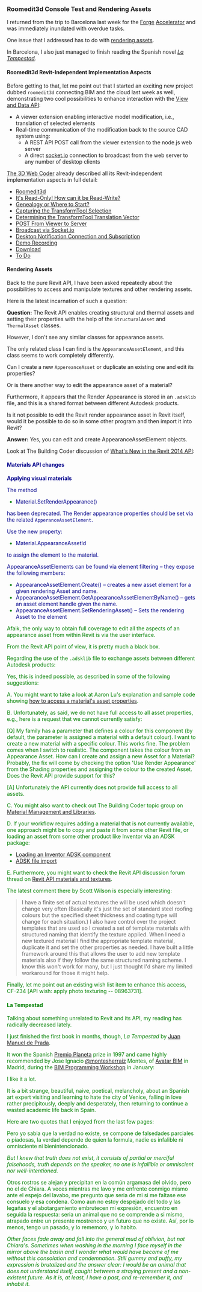 <head>
<meta http-equiv="Content-Type" content="text/html; charset=utf-8">
<link rel="stylesheet" type="text/css" href="bc.css">
<script src="run_prettify.js" type="text/javascript"></script>
<!--
<script src="https://google-code-prettify.googlecode.com/svn/loader/run_prettify.js" type="text/javascript"></script>
-->
</head>

<!---

889_read_material_asset.htm
The Building Coder] Alexander Buschmann submitted a comment on "Read Material Asset Parameter"
10157199 [How to duplicate Revit material appearance asset element with .NET API]
http://thebuildingcoder.typepad.com/blog/2013/01/read-material-asset-parameter.html#comment-2542622955
http://thebuildingcoder.typepad.com/blog/2013/01/read-material-asset-parameter.html#comment-2546075716
11438954 [Material color issue (GK)]
08963731 [photo texturing walls]
CF-234 [API wish: apply photo texturing -- 08963731]
http://forums.autodesk.com/t5/revit-api/revit-api-materials-and-textures/m-p/5599128
http://manjraprd01:8080/browse/CF-2181
wish logged by Rui Shen in SFDC case 10453195

Roomedit3d Console Test and Rendering Assets #revitAPI #3dwebcoder @AutodeskRevit #adsk #aec #bim @AutodeskForge #3dwebaccel

I returned from the trip to Barcelona last week for the Forge Accelerator and was immediately inundated with overdue tasks. One issue that I addressed has to do with rendering assets
&ndash; Roomedit3d Revit-Independent Implementation Aspects
&ndash; Connecting BIM and the cloud
&ndash; Demonstrating cool possibilities to enhance interaction with the View and Data API
&ndash; A viewer extension enabling interactive model modification, i.e., translation of selected elements
&ndash; Real-time communication of the modification back to the source CAD system using:
&ndash; A REST API POST call from the viewer extension to the node.js web server
&ndash; A direct socket.io connection to broadcast from the web server to any number of desktop clients...




-->

### Roomedit3d Console Test and Rendering Assets

I returned from the trip to Barcelona last week for the [Forge](http://forge.autodesk.com) [Accelerator](http://autodeskcloudaccelerator.com) and was immediately inundated with overdue tasks.

One issue that I addressed has to do with [rendering assets](#3).

In Barcelona, I also just managed to finish reading the Spanish novel [*La Tempestad*](#4).



#### <a name="2"></a>Roomedit3d Revit-Independent Implementation Aspects

Before getting to that, let me point out that I started an exciting new project dubbed `roomedit3d` connecting BIM and the cloud last week as well, demonstrating two cool possibilities to enhance interaction with
the [View and Data API](https://developer.autodesk.com/api/view-and-data-api):

- A viewer extension enabling interactive model modification, i.e., translation of selected elements
- Real-time communication of the modification back to the source CAD system using:
    - A REST API POST call from the viewer extension to the node.js web server
    - A direct [socket.io](http://socket.io) connection to broadcast from the web server to any number of desktop clients

[The 3D Web Coder](http://the3dwebcoder.typepad.com) already described all its Revit-independent implementation aspects in full detail:

- [Roomedit3d](http://the3dwebcoder.typepad.com/blog/2016/05/roomedit3d-viewer-translation-extension-post-and-socket.html#3)
- [It's Read-Only! How can it be Read-Write?](http://the3dwebcoder.typepad.com/blog/2016/05/roomedit3d-viewer-translation-extension-post-and-socket.html#4)
- [Genealogy or Where to Start?](http://the3dwebcoder.typepad.com/blog/2016/05/roomedit3d-viewer-translation-extension-post-and-socket.html#5)
- [Capturing the TransformTool Selection](http://the3dwebcoder.typepad.com/blog/2016/05/roomedit3d-viewer-translation-extension-post-and-socket.html#6)
- [Determining the TransformTool Translation Vector](http://the3dwebcoder.typepad.com/blog/2016/05/roomedit3d-viewer-translation-extension-post-and-socket.html#7)
- [POST From Viewer to Server](http://the3dwebcoder.typepad.com/blog/2016/05/roomedit3d-viewer-translation-extension-post-and-socket.html#8)
- [Broadcast via Socket.io](http://the3dwebcoder.typepad.com/blog/2016/05/roomedit3d-viewer-translation-extension-post-and-socket.html#9)
- [Desktop Notification Connection and Subscription](http://the3dwebcoder.typepad.com/blog/2016/05/roomedit3d-viewer-translation-extension-post-and-socket.html#10)
- [Demo Recording](http://the3dwebcoder.typepad.com/blog/2016/05/roomedit3d-viewer-translation-extension-post-and-socket.html#11)
- [Download](http://the3dwebcoder.typepad.com/blog/2016/05/roomedit3d-viewer-translation-extension-post-and-socket.html#12)
- [To Do](http://the3dwebcoder.typepad.com/blog/2016/05/roomedit3d-viewer-translation-extension-post-and-socket.html#13)



#### <a name="3"></a>Rendering Assets

Back to the pure Revit API, I have been asked repeatedly about the possibilities to access and manipulate textures and other rendering assets.

Here is the latest incarnation of such a question:

**Question:** The Revit API enables creating structural and thermal assets and setting their properties with the help of the `StructuralAsset` and `ThermalAsset` classes.

However, I don't see any similar classes for appearance assets.

The only related class I can find is the `AppearanceAssetElement`, and this class seems to work completely differently.

Can I create a new `AppereanceAsset` or duplicate an existing one and edit its properties?

Or is there another way to edit the appearance asset of a material?

Furthermore, it appears that the Render Appearance is stored in an `.adsklib` file, and this is a shared format between different Autodesk products.

Is it not possible to edit the Revit render appearance asset in Revit itself, would it be possible to do so in some other program and then import it into Revit?

**Answer:** Yes, you can edit and create AppearanceAssetElement objects.

Look at The Building Coder discussion of [What's New in the Revit 2014 API](http://thebuildingcoder.typepad.com/blog/2013/04/whats-new-in-the-revit-2014-api.html):

<span style="color:green">

#### <a name="3.1"></a><span style="color:darkblue">Materials API changes</span>

**<span style="color:darkblue">Applying visual materials</span>**

<span style="color:darkblue">The method</span>

- <span style="color:darkblue">Material.SetRenderAppearance()</span>

<span style="color:darkblue">has been deprecated. The Render appearance properties should be set via the related `ApperanceAssetElement`.</span>

<span style="color:darkblue">Use the new property:</span>

- <span style="color:darkblue">Material.AppearanceAssetId</span>

<span style="color:darkblue">to assign the element to the material.</span>

<span style="color:darkblue">AppearanceAssetElements can be found via element filtering &ndash; they expose the following members:</span>

- <span style="color:darkblue">AppearanceAssetElement.Create() &ndash; creates a new asset element for a given rendering Asset and name.</span>
- <span style="color:darkblue">AppearanceAssetElement.GetAppearanceAssetElementByName() &ndash; gets an asset element handle given the name.</span>
- <span style="color:darkblue">AppearanceAssetElement.SetRenderingAsset() &ndash; Sets the rendering Asset to the element</span>

Afaik, the only way to obtain full coverage to edit all the aspects of an appearance asset from within Revit is via the user interface.

From the Revit API point of view, it is pretty much a black box.

Regarding the use of the `.adsklib` file to exchange assets between different Autodesk products:

Yes, this is indeed possible, as described in some of the following suggestions:

A. You might want to take a look at Aaron Lu's explanation and sample code showing [how to access a material's asset properties](http://adndevblog.typepad.com/aec/2015/03/revitapi-how-to-get-asset-properties-of-material-i-want.html).

B. Unfortunately, as said, we do not have full access to all asset properties, e.g., here is a request that we cannot currently satisfy:

[Q] My family has a parameter that defines a colour for this component (by default, the parameter is assigned a material with a default colour). I want to create a new material with a specific colour. This works fine. The problem comes when I switch to realistic. The component takes the colour from an Appearance Asset. How can I create and assign a new Asset for a Material? Probably, the fix will come by checking the option 'Use Render Appearance' from the Shading properties and assigning the colour to the created Asset. Does the Revit API provide support for this?

[A] Unfortunately the API currently does not provide full access to all assets.

C. You might also want to check out The Building Coder topic group on [Material Management and Libraries](http://thebuildingcoder.typepad.com/blog/about-the-author.html#5.5).

D. If your workflow requires adding a material that is not currently available, one approach might be to copy and paste it from some other Revit file, or loading an asset from some other product like Inventor via an ADSK package:

- [Loading an Inventor ADSK component](http://thebuildingcoder.typepad.com/blog/2011/12/loading-an-inventor-adsk-component.html)
- [ADSK file import](http://thebuildingcoder.typepad.com/blog/2012/08/adsk-file-import-and-phase-of-room.html)

E. Furthermore, you might want to check the Revit API discussion forum thread on [Revit API materials and textures](http://forums.autodesk.com/t5/revit-api/revit-api-materials-and-textures/m-p/6319370).

The latest comment there by Scott Wilson is especially interesting:

> I have a finite set of actual textures the will be used which doesn't change very often (Basically it's just the set of standard steel roofing colours but the specified sheet thickness and coating type will change for each situation.) I also have control over the project templates that are used so I created a set of template materials with structured naming that identify the texture applied. When I need a new textured material I find the appropriate template material, duplicate it and set the other properties as needed. I have built a little framework around this that allows the user to add new template materials also if they follow the same structured naming scheme. I know this won't work for many, but I just thought I'd share my limited workaround for those it might help.

Finally, let me point out an existing wish list item to enhance this access, CF-234 [API wish: apply photo texturing -- 08963731].


#### <a name="4"></a>La Tempestad

Talking about something unrelated to Revit and its API, my reading has radically decreased lately.

I just finished the first book in months, though, *La Tempestad* by [Juan Manuel de Prada](https://es.wikipedia.org/wiki/Juan_Manuel_de_Prada).

It won the Spanish [Premio Planeta](https://en.wikipedia.org/wiki/Premio_Planeta_de_Novela) prize
in 1997 and came highly recommended by
Jose Ignacio [@montesherraiz](https://github.com/Montesherraiz) Montes,
of [Avatar BIM](http://avatarbim.com) in Madrid, during
the [BIM Programming Workshop](http://www.bimprogramming.com) in January:

I like it a lot.

It is a bit strange, beautiful, naive, poetical, melancholy, about an Spanish art expert visiting and learning to hate the city of Venice, falling in love rather precipitously, deeply and desperately, then returning to continue a wasted academic life back in Spain.

Here are two quotes that I enjoyed from the last few pages:

Pero yo sabia que la verdad no existe, se compone de falsedades parciales o piadosas, la verdad depende de quien la formula, nadie es infalible ni omnisciente ni bienintencionado.

<!---
Google translate: *But I knew that the truth does not exist, consists of partial or pious falsehoods, the truth depends on the questioner, no one is infallible or omniscient nor well-intentioned.*
-->

*But I knew that truth does not exist, it consists of partial or merciful falsehoods, truth depends on the speaker, no one is infallible or omniscient nor well-intentioned.*

Otros rostros se alejan y precipitan en la común argamasa del olvido, pero no el de Chiara.
A veces mientras me lavo y me enfrente conmigo mismo ante el espejo del lavabo, me pregunto que seria de mi si me faltase ese consuelo y esa condena.
Como aun no estoy despejado del todo y las legañas y el abotargamiento embrutecen mi expresión, encuentro en seguida la respuesta: seria un animal que no se comprende a si  mismo, atrapado entre un presente mostrenco y un futuro que no existe.
Así, por lo menos, tengo un pasado, y lo rememoro, y lo habito.

<!---
Google translate: *Other faces away and precipitate in the common mortar from oblivion, but not of Chiara.
Sometimes while I wash and I face myself in the mirror the sink, I wonder what would I be if I was missing that comfort and that conviction.
As I'm still not entirely clear and gummy and puffiness brutalize my expression, I find then the answer would be an animal that does not understand himself, caught between a vagabond present and a future that does not exist.
So at least I have a past, and look back, and habit.*
-->

*Other faces fade away and fall into the general mud of oblivion, but not Chiara's.
Sometimes when washing in the morning I face myself in the mirror above the basin and I wonder what would have become of me without this consolation and condemnation.
Still gummy and puffy, my expression is brutalized and the answer clear: I would be an animal that does not understand itself, caught between a straying present and a non-existent future.
As it is, at least, I have a past, and re-remember it, and inhabit it.*

